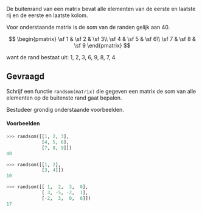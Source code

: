 De buitenrand van een matrix bevat alle elementen van de eerste en laatste rij en de eerste en laatste kolom.

Voor onderstaande matrix is de som van de randen gelijk aan 40.

$$
\begin{pmatrix}
\sf 1 & \sf 2 & \sf 3\\
\sf 4 & \sf 5 & \sf 6\\
\sf 7 & \sf 8 & \sf 9
\end{pmatrix}
$$

want de rand bestaat uit: 1, 2, 3, 6, 9, 8, 7, 4.

## Gevraagd
Schrijf een functie `randsom(matrix)` die gegeven een matrix de som van alle elementen op de buitenste rand gaat bepalen.

Bestudeer grondig onderstaande voorbeelden.

#### Voorbeelden

```python
>>> randsom([[1, 2, 3],
             [4, 5, 6],
             [7, 8, 9]])
40
```


```python
>>> randsom([[1, 2],
             [3, 4]])
10
```

```python
>>> randsom([[ 1,  2,  3,  0],
             [ 3, -5, -2,  1],
             [-2,  3,  0,  6]])
17
```